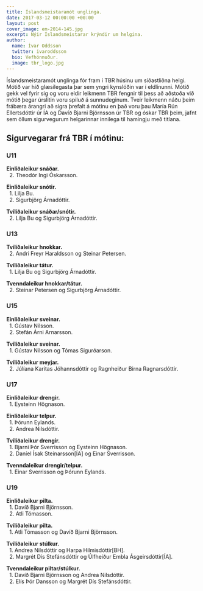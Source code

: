 ```yaml
---
title: Íslandsmeistaramót unglinga.
date: 2017-03-12 00:00:00 +00:00
layout: post
cover_image: em-2014-145.jpg
excerpt: Nýir Íslandsmeistarar krýndir um helgina.
author:
  name: Ívar Oddsson
  twitter: ivaroddsson
  bio: Vefhönnuður.
  image: tbr_logo.jpg
---
```


Íslandsmeistaramót unglinga fór fram í TBR húsinu um síðastliðna helgi. Mótið var hið glæsilegasta þar sem yngri kynslóðin var í eldlínunni. Mótið gekk vel fyrir sig og voru eldir leikmenn TBR fengnir til þess að aðstoða við mótið þegar úrslitin voru spiluð á sunnudeginum. Tveir leikmenn náðu þeim frábæra árangri að sigra þrefalt á mótinu en það voru þau María Rún Ellertsdóttir úr ÍA og Davíð Bjarni Björnsson úr TBR og óskar TBR þeim, jafnt sem öllum sigurvegurum helgarinnar innilega til hamingju með titlana.

## <i class="fa fa-trophy"></i> Sigurvegarar frá TBR í mótinu:

### U11
**Einliðaleikur snáðar.**  
&nbsp;&nbsp;2. Theodór Ingi Óskarsson.  

**Einliðaleikur snótir.**  
&nbsp;&nbsp;1. Lilja Bu.  
&nbsp;&nbsp;2. Sigurbjörg Árnadóttir.  

**Tvíliðaleikur snáðar/snótir.**  
&nbsp;&nbsp;2. Lilja Bu og Sigurbjörg Árnadóttir.  

### U13
**Tvíliðaleikur hnokkar.**  
&nbsp;&nbsp;2. Andri Freyr Haraldsson og Steinar Petersen.  

**Tvíliðaleikur tátur.**  
&nbsp;&nbsp;1. Lilja Bu og Sigurbjörg Árnadóttir.  

**Tvenndaleikur hnokkar/tátur.**  
&nbsp;&nbsp;2. Steinar Petersen og Sigurbjörg Árnadóttir.  

### U15
**Einliðaleikur sveinar.**  
&nbsp;&nbsp;1. Gústav Nilsson.  
&nbsp;&nbsp;2. Stefán Árni Arnarsson.  

**Tvíliðaleikur sveinar.**  
&nbsp;&nbsp;1. Gústav Nilsson og Tómas Sigurðarson.  

**Tvíliðaleikur meyjar.**  
&nbsp;&nbsp;2. Júlíana Karitas Jóhannsdóttir og Ragnheiður Birna Ragnarsdóttir.  

### U17
**Einliðaleikur drengir.**  
&nbsp;&nbsp;1. Eysteinn Högnason.  

**Einliðaleikur telpur.**  
&nbsp;&nbsp;1. Þórunn Eylands.  
&nbsp;&nbsp;2. Andrea Nilsdóttir.  

**Tvíliðaleikur drengir.**  
&nbsp;&nbsp;1. Bjarni Þór Sverrisson og Eysteinn Högnason.  
&nbsp;&nbsp;2. Daníel Ísak Steinarsson[ÍA] og Einar Sverrisson.  

**Tvenndaleikur drengir/telpur.**  
&nbsp;&nbsp;1. Einar Sverrisson og Þórunn Eylands.  

### U19
**Einliðaleikur pilta.**  
&nbsp;&nbsp;1. Davíð Bjarni Björnsson.  
&nbsp;&nbsp;2. Atli Tómasson.  

**Tvíliðaleikur pilta.**  
&nbsp;&nbsp;1. Atli Tómasson og Davíð Bjarni Björnsson.    

**Tvíliðaleikur stúlkur.**  
&nbsp;&nbsp;1. Andrea Nilsdóttir og Harpa Hilmisdóttir[BH].  
&nbsp;&nbsp;2. Margrét Dís Stefánsdóttir og Úlfheiður Embla Ásgeirsdóttir[ÍA].

**Tvenndaleikur piltar/stúlkur.**  
&nbsp;&nbsp;1. Davíð Bjarni Björnsson og Andrea Nilsdóttir.  
&nbsp;&nbsp;2. Elís Þór Dansson og Margrét Dís Stefánsdóttir.  
